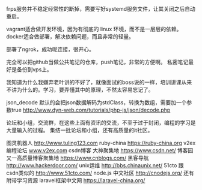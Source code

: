 frps服务并不稳定经常性的断掉，需要写好systemd服务文件，让其关闭之后自动重启。

vagrant适合做开发环境，因为有彻底的 linux 环境，而不是一层层的依赖。
docker适合做部署，解决依赖问题，而且非常的轻量。

部署了ngrok，成功呢连接，很开心。

完全可以把github当做公共笔记的仓库，push笔记，非常的方便啊。 私密笔记最好是备份到vps上。

我知道为什么我嫌弃老叶讲的不好了，就像面试的boss说的一样，培训讲课从来不讲为什么的。学习，要弄懂其中的原理，不然太容易忘记了。

json_decode 默认的会把json数据解码为stdClass，转换为数组，需要加一个参数true
http://www.dyn-web.com/tutorials/php-js/json/decode.php

论坛和小组，交流群，在这些上面有资讯的交流，不至于过于封闭，编程的学习是大量输入的过程。
集结一批论坛和小组，还有高质量的it社区。

图灵机器人 http://www.tuling123.com
ruby-china https://ruby-china.org
v2ex编程论坛 www.v2ex.com
csdn博客 大神聚集地 https://www.csdn.net/
博客园 又一高质量博客聚集地 https://www.cnblogs.com/
黑客导航  http://www.hackerdoor.com/ 
unix运维 http://bbs.chinaunix.net/
51cto 跟csdn类似的 http://www.51cto.com/ 
node.js 中文社区 http://cnodejs.org/ 还有附带学习资源
laravel框架中文网 https://laravel-china.org/

